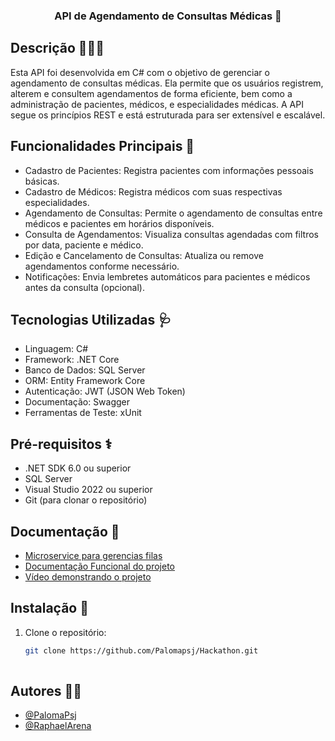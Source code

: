 ### <div align="center">API de Agendamento de Consultas Médicas 💉 </div>  


## Descrição 👨🏽‍⚕️
Esta API foi desenvolvida em C# com o objetivo de gerenciar o agendamento de consultas médicas. Ela permite que os usuários registrem, alterem e consultem agendamentos de forma eficiente, bem como a administração de pacientes, médicos, e especialidades médicas. A API segue os princípios REST e está estruturada para ser extensível e escalável.

## Funcionalidades Principais 💊
- Cadastro de Pacientes: Registra pacientes com informações pessoais básicas.
- Cadastro de Médicos: Registra médicos com suas respectivas especialidades.
- Agendamento de Consultas: Permite o agendamento de consultas entre médicos e pacientes em horários disponíveis.
- Consulta de Agendamentos: Visualiza consultas agendadas com filtros por data, paciente e médico.
- Edição e Cancelamento de Consultas: Atualiza ou remove agendamentos conforme necessário.
- Notificações: Envia lembretes automáticos para pacientes e médicos antes da consulta (opcional).


## Tecnologias Utilizadas 🩺
- Linguagem: C#
- Framework: .NET Core
- Banco de Dados: SQL Server
- ORM: Entity Framework Core
- Autenticação: JWT (JSON Web Token)
- Documentação: Swagger
- Ferramentas de Teste: xUnit

## Pré-requisitos ⚕️
- .NET SDK 6.0 ou superior
- SQL Server
- Visual Studio 2022 ou superior
- Git (para clonar o repositório)

## Documentação 📃
- [Microservice para gerencias filas](https://github.com/raphaelarena/ProcessingMicroservice/tree/BankProcessingMicroservice)
- [Documentação Funcional do projeto](https://github.com/Palomapsj/BankFiap/blob/main/Especifica%C3%A7%C3%A3o_funcional_Bank.docx)
- [Vídeo demonstrando o projeto](https://youtu.be/-b77WFcbVKE)

## Instalação 🔁
1. Clone o repositório:
   ```bash
   git clone https://github.com/Palomapsj/Hackathon.git
  

## Autores ✍🏽
- [@PalomaPsj](https://github.com/palomapsj)
- [@RaphaelArena](https://github.com/raphaelarena)
